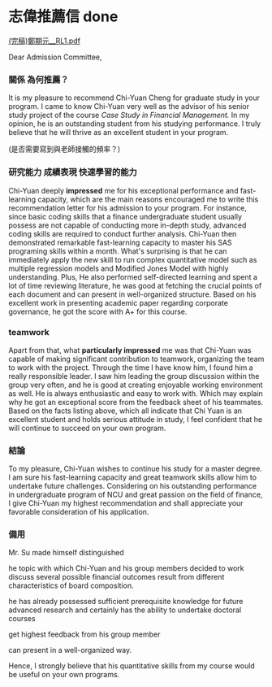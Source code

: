 # 志偉推薦信 done

[(完稿)鄭期元__RL1.pdf](%E5%BF%97%E5%81%89%E6%8E%A8%E8%96%A6%E4%BF%A1%20done%20fcbe6d92515c48cbb9e1f54a333318c6/(%E5%AE%8C%E7%A8%BF)%E9%84%AD%E6%9C%9F%E5%85%83__RL1.pdf)

Dear Admission Committee,

### 關係 為何推薦？

It is my pleasure to recommend Chi-Yuan Cheng for graduate study in your program. I came to know Chi-Yuan very well as the advisor of his senior study project of the course *Case Study in Financial Management.* In my opinion, he is an outstanding student from his studying performance. I truly believe that he will thrive as an excellent student in your program. 

(是否需要寫到與老師接觸的頻率？)

### 研究能力 成績表現 快速學習的能力

Chi-Yuan deeply **impressed** me for his exceptional performance and fast-learning capacity, which are the main reasons encouraged me to write this recommendation letter for his admission to your program. For instance, since basic coding skills that a finance undergraduate student usually possess are not capable of conducting more in-depth study, advanced coding skills are required to conduct further analysis. Chi-Yuan then demonstrated remarkable fast-learning capacity to master his SAS programing skills within a month. What's surprising is that he can immediately apply the new skill to run complex quantitative model such as multiple regression models and Modified Jones Model with highly understanding. Plus, He also performed self-directed learning and spent a lot of time reviewing literature, he was good at fetching the crucial points of each document and can present in well-organized structure. Based on his excellent work in presenting academic paper regarding corporate governance, he got the score with A+ for this course. 

### teamwork

Apart from that, what **particularly impressed** me was that Chi-Yuan was capable of making significant contribution to teamwork, organizing the team to work with the project. Through the time I have know him, I found him a really responsible leader. I saw him leading the group discussion within the group very often, and he is good at creating enjoyable working environment as well. He is always enthusiastic and easy to work with. Which may explain why he got an exceptional score from the feedback sheet of his teammates. Based on the facts listing above, which all indicate that Chi Yuan is an excellent student and holds serious attitude in study, I feel confident that he will continue to succeed on your own program.

### 結論

To my pleasure, Chi-Yuan wishes to continue his study for a master degree. I am sure his fast-learning capacity and great teamwork skills allow him to undertake future challenges. Considering on his outstanding performance in undergraduate program of NCU and great passion on the field of finance, I give Chi-Yuan my highest recommendation and shall appreciate your favorable consideration of his application.

### 備用

Mr. Su made himself distinguished

he topic with which Chi-Yuan and his group members decided to work discuss several possible financial outcomes result from different characteristics of board composition.

he has already possessed sufficient prerequisite knowledge for future advanced research and certainly has the ability to undertake doctoral courses

get highest feedback from his group member

can present in a well-organized way.

Hence, I strongly believe that his quantitative skills from my course would be useful on your own programs.
